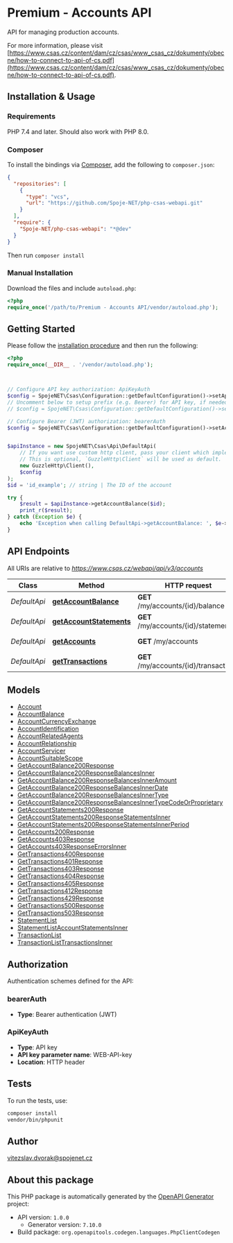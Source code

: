 # Premium - Accounts API

API for managing production accounts.

For more information, please visit [https://www.csas.cz/content/dam/cz/csas/www_csas_cz/dokumenty/obecne/how-to-connect-to-api-of-cs.pdf](https://www.csas.cz/content/dam/cz/csas/www_csas_cz/dokumenty/obecne/how-to-connect-to-api-of-cs.pdf).

## Installation & Usage

### Requirements

PHP 7.4 and later.
Should also work with PHP 8.0.

### Composer

To install the bindings via [Composer](https://getcomposer.org/), add the following to `composer.json`:

```json
{
  "repositories": [
    {
      "type": "vcs",
      "url": "https://github.com/Spoje-NET/php-csas-webapi.git"
    }
  ],
  "require": {
    "Spoje-NET/php-csas-webapi": "*@dev"
  }
}
```

Then run `composer install`

### Manual Installation

Download the files and include `autoload.php`:

```php
<?php
require_once('/path/to/Premium - Accounts API/vendor/autoload.php');
```

## Getting Started

Please follow the [installation procedure](#installation--usage) and then run the following:

```php
<?php
require_once(__DIR__ . '/vendor/autoload.php');



// Configure API key authorization: ApiKeyAuth
$config = SpojeNET\Csas\Configuration::getDefaultConfiguration()->setApiKey('WEB-API-key', 'YOUR_API_KEY');
// Uncomment below to setup prefix (e.g. Bearer) for API key, if needed
// $config = SpojeNET\Csas\Configuration::getDefaultConfiguration()->setApiKeyPrefix('WEB-API-key', 'Bearer');

// Configure Bearer (JWT) authorization: bearerAuth
$config = SpojeNET\Csas\Configuration::getDefaultConfiguration()->setAccessToken('YOUR_ACCESS_TOKEN');


$apiInstance = new SpojeNET\Csas\Api\DefaultApi(
    // If you want use custom http client, pass your client which implements `GuzzleHttp\ClientInterface`.
    // This is optional, `GuzzleHttp\Client` will be used as default.
    new GuzzleHttp\Client(),
    $config
);
$id = 'id_example'; // string | The ID of the account

try {
    $result = $apiInstance->getAccountBalance($id);
    print_r($result);
} catch (Exception $e) {
    echo 'Exception when calling DefaultApi->getAccountBalance: ', $e->getMessage(), PHP_EOL;
}

```

## API Endpoints

All URIs are relative to *https://www.csas.cz/webapi/api/v3/accounts*

Class | Method | HTTP request | Description
------------ | ------------- | ------------- | -------------
*DefaultApi* | [**getAccountBalance**](docs/Api/DefaultApi.md#getaccountbalance) | **GET** /my/accounts/{id}/balance | Get account balance
*DefaultApi* | [**getAccountStatements**](docs/Api/DefaultApi.md#getaccountstatements) | **GET** /my/accounts/{id}/statements | Get account statements
*DefaultApi* | [**getAccounts**](docs/Api/DefaultApi.md#getaccounts) | **GET** /my/accounts | Get account details
*DefaultApi* | [**getTransactions**](docs/Api/DefaultApi.md#gettransactions) | **GET** /my/accounts/{id}/transactions | Overview of transactions

## Models

- [Account](docs/Model/Account.md)
- [AccountBalance](docs/Model/AccountBalance.md)
- [AccountCurrencyExchange](docs/Model/AccountCurrencyExchange.md)
- [AccountIdentification](docs/Model/AccountIdentification.md)
- [AccountRelatedAgents](docs/Model/AccountRelatedAgents.md)
- [AccountRelationship](docs/Model/AccountRelationship.md)
- [AccountServicer](docs/Model/AccountServicer.md)
- [AccountSuitableScope](docs/Model/AccountSuitableScope.md)
- [GetAccountBalance200Response](docs/Model/GetAccountBalance200Response.md)
- [GetAccountBalance200ResponseBalancesInner](docs/Model/GetAccountBalance200ResponseBalancesInner.md)
- [GetAccountBalance200ResponseBalancesInnerAmount](docs/Model/GetAccountBalance200ResponseBalancesInnerAmount.md)
- [GetAccountBalance200ResponseBalancesInnerDate](docs/Model/GetAccountBalance200ResponseBalancesInnerDate.md)
- [GetAccountBalance200ResponseBalancesInnerType](docs/Model/GetAccountBalance200ResponseBalancesInnerType.md)
- [GetAccountBalance200ResponseBalancesInnerTypeCodeOrProprietary](docs/Model/GetAccountBalance200ResponseBalancesInnerTypeCodeOrProprietary.md)
- [GetAccountStatements200Response](docs/Model/GetAccountStatements200Response.md)
- [GetAccountStatements200ResponseStatementsInner](docs/Model/GetAccountStatements200ResponseStatementsInner.md)
- [GetAccountStatements200ResponseStatementsInnerPeriod](docs/Model/GetAccountStatements200ResponseStatementsInnerPeriod.md)
- [GetAccounts200Response](docs/Model/GetAccounts200Response.md)
- [GetAccounts403Response](docs/Model/GetAccounts403Response.md)
- [GetAccounts403ResponseErrorsInner](docs/Model/GetAccounts403ResponseErrorsInner.md)
- [GetTransactions400Response](docs/Model/GetTransactions400Response.md)
- [GetTransactions401Response](docs/Model/GetTransactions401Response.md)
- [GetTransactions403Response](docs/Model/GetTransactions403Response.md)
- [GetTransactions404Response](docs/Model/GetTransactions404Response.md)
- [GetTransactions405Response](docs/Model/GetTransactions405Response.md)
- [GetTransactions412Response](docs/Model/GetTransactions412Response.md)
- [GetTransactions429Response](docs/Model/GetTransactions429Response.md)
- [GetTransactions500Response](docs/Model/GetTransactions500Response.md)
- [GetTransactions503Response](docs/Model/GetTransactions503Response.md)
- [StatementList](docs/Model/StatementList.md)
- [StatementListAccountStatementsInner](docs/Model/StatementListAccountStatementsInner.md)
- [TransactionList](docs/Model/TransactionList.md)
- [TransactionListTransactionsInner](docs/Model/TransactionListTransactionsInner.md)

## Authorization

Authentication schemes defined for the API:
### bearerAuth

- **Type**: Bearer authentication (JWT)

### ApiKeyAuth

- **Type**: API key
- **API key parameter name**: WEB-API-key
- **Location**: HTTP header


## Tests

To run the tests, use:

```bash
composer install
vendor/bin/phpunit
```

## Author

vitezslav.dvorak@spojenet.cz

## About this package

This PHP package is automatically generated by the [OpenAPI Generator](https://openapi-generator.tech) project:

- API version: `1.0.0`
    - Generator version: `7.10.0`
- Build package: `org.openapitools.codegen.languages.PhpClientCodegen`
